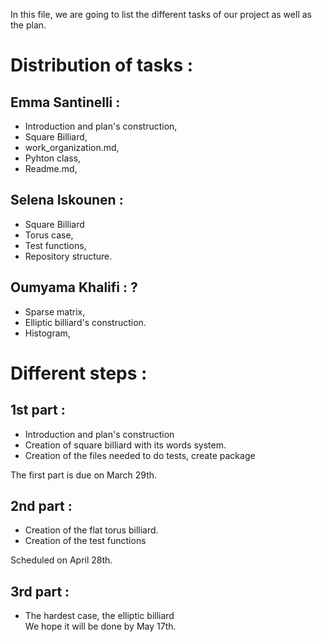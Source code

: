 In this file, we are going to list the different tasks of our project as well as the plan.
 

# Distribution of tasks :

## Emma Santinelli : 
 * Introduction and plan's construction,                                                                                       
 * Square Billiard,
 * work_organization.md,                                                                                                       
 * Pyhton class,                   
 * Readme.md,
                

## Selena Iskounen :                                                                                                           
* Square Billiard                                                                                                           
* Torus case,                                                                                                                 
* Test functions,                                                                                                               
* Repository structure.
 
## Oumyama Khalifi :  ?                                                       
* Sparse matrix,
* Elliptic billiard's construction.  
* Histogram, 

# Different steps :
 

## 1st part : 
- Introduction and plan's construction 
- Creation of square billiard with its words system.
- Creation of the files needed to do tests, create package 

The first part is due on March 29th.         

## 2nd part : 
- Creation of the flat torus billiard.
- Creation of the test functions

Scheduled on April 28th.

## 3rd part : 
- The hardest case, the elliptic billiard                                                                                       
We hope it will be done by May 17th.  
